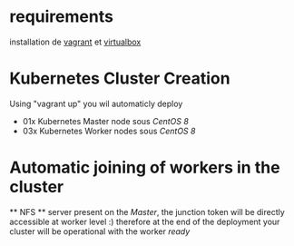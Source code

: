 # requirements 
installation de [vagrant](https://www.vagrantup.com) et [virtualbox](https://www.virtualbox.org)

# Kubernetes Cluster Creation

Using "vagrant up" you wil automaticly deploy 
- 01x Kubernetes Master node sous _CentOS 8_ 
- 03x Kubernetes Worker nodes sous _CentOS 8_ 


# Automatic joining of workers in the cluster
** NFS ** server present on the _Master_, the junction token will be directly accessible at worker level :)
therefore at the end of the deployment your cluster will be operational with the worker _ready_